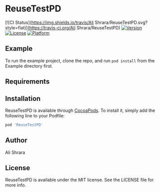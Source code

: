 # ReuseTestPD

[![CI Status](https://img.shields.io/travis/Ali Shrara/ReuseTestPD.svg?style=flat)](https://travis-ci.org/Ali Shrara/ReuseTestPD)
[![Version](https://img.shields.io/cocoapods/v/ReuseTestPD.svg?style=flat)](https://cocoapods.org/pods/ReuseTestPD)
[![License](https://img.shields.io/cocoapods/l/ReuseTestPD.svg?style=flat)](https://cocoapods.org/pods/ReuseTestPD)
[![Platform](https://img.shields.io/cocoapods/p/ReuseTestPD.svg?style=flat)](https://cocoapods.org/pods/ReuseTestPD)

## Example

To run the example project, clone the repo, and run `pod install` from the Example directory first.

## Requirements

## Installation

ReuseTestPD is available through [CocoaPods](https://cocoapods.org). To install
it, simply add the following line to your Podfile:

```ruby
pod 'ReuseTestPD'
```

## Author

Ali Shrara

## License

ReuseTestPD is available under the MIT license. See the LICENSE file for more info.
